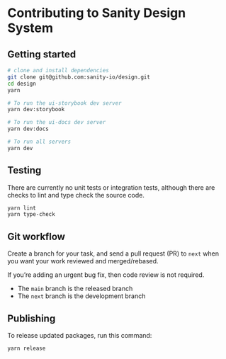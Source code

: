 # Contributing to Sanity Design System

## Getting started

```sh
# clone and install dependencies
git clone git@github.com:sanity-io/design.git
cd design
yarn

# To run the ui-storybook dev server
yarn dev:storybook

# To run the ui-docs dev server
yarn dev:docs

# To run all servers
yarn dev
```

## Testing

There are currently no unit tests or integration tests, although there are checks to lint and type check the source code.

```sh
yarn lint
yarn type-check
```

## Git workflow

Create a branch for your task, and send a pull request (PR) to `next` when you want your work reviewed and merged/rebased.

If you’re adding an urgent bug fix, then code review is not required.

* The `main` branch is the released branch
* The `next` branch is the development branch

## Publishing

To release updated packages, run this command:

```sh
yarn release
```
